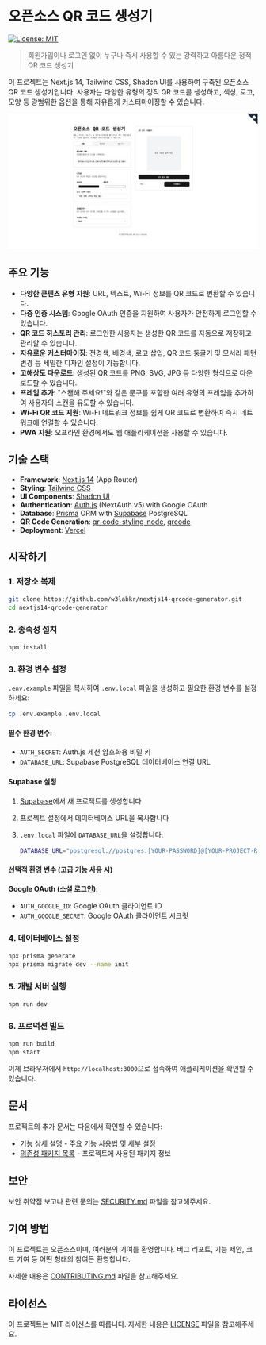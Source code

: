 # 오픈소스 QR 코드 생성기

[![License: MIT](https://img.shields.io/badge/License-MIT-yellow.svg)](https://opensource.org/licenses/MIT)

> 회원가입이나 로그인 없이 누구나 즉시 사용할 수 있는 강력하고 아름다운 정적 QR 코드 생성기

이 프로젝트는 Next.js 14, Tailwind CSS, Shadcn UI를 사용하여 구축된 오픈소스 QR 코드 생성기입니다. 사용자는 다양한 유형의 정적 QR 코드를 생성하고, 색상, 로고, 모양 등 광범위한 옵션을 통해 자유롭게 커스터마이징할 수 있습니다.

![SCREENSHOT](./SCREENSHOT.png)

## 주요 기능

- **다양한 콘텐츠 유형 지원**: URL, 텍스트, Wi-Fi 정보를 QR 코드로 변환할 수 있습니다.
- **다중 인증 시스템**: Google OAuth 인증을 지원하여 사용자가 안전하게 로그인할 수 있습니다.
- **QR 코드 히스토리 관리**: 로그인한 사용자는 생성한 QR 코드를 자동으로 저장하고 관리할 수 있습니다.
- **자유로운 커스터마이징**: 전경색, 배경색, 로고 삽입, QR 코드 둥글기 및 모서리 패턴 변경 등 세밀한 디자인 설정이 가능합니다.
- **고해상도 다운로드**: 생성된 QR 코드를 PNG, SVG, JPG 등 다양한 형식으로 다운로드할 수 있습니다.
- **프레임 추가**: "스캔해 주세요!"와 같은 문구를 포함한 여러 유형의 프레임을 추가하여 사용자의 스캔을 유도할 수 있습니다.
- **Wi-Fi QR 코드 지원**: Wi-Fi 네트워크 정보를 쉽게 QR 코드로 변환하여 즉시 네트워크에 연결할 수 있습니다.
- **PWA 지원**: 오프라인 환경에서도 웹 애플리케이션을 사용할 수 있습니다.

## 기술 스택

- **Framework**: [Next.js 14](https://nextjs.org/) (App Router)
- **Styling**: [Tailwind CSS](https://tailwindcss.com/)
- **UI Components**: [Shadcn UI](https://ui.shadcn.com/)
- **Authentication**: [Auth.js](https://authjs.dev/) (NextAuth v5) with Google OAuth
- **Database**: [Prisma](https://prisma.io/) ORM with [Supabase](https://supabase.com/) PostgreSQL
- **QR Code Generation**: [qr-code-styling-node](https://www.npmjs.com/package/qr-code-styling-node), [qrcode](https://www.npmjs.com/package/qrcode)
- **Deployment**: [Vercel](https://vercel.com/)

## 시작하기

### 1. 저장소 복제

```bash
git clone https://github.com/w3labkr/nextjs14-qrcode-generator.git
cd nextjs14-qrcode-generator
```

### 2. 종속성 설치

```bash
npm install
```

### 3. 환경 변수 설정

`.env.example` 파일을 복사하여 `.env.local` 파일을 생성하고 필요한 환경 변수를 설정하세요:

```bash
cp .env.example .env.local
```

#### 필수 환경 변수:

- `AUTH_SECRET`: Auth.js 세션 암호화용 비밀 키
- `DATABASE_URL`: Supabase PostgreSQL 데이터베이스 연결 URL

#### Supabase 설정

1. [Supabase](https://supabase.com/)에서 새 프로젝트를 생성합니다
2. 프로젝트 설정에서 데이터베이스 URL을 복사합니다
3. `.env.local` 파일에 `DATABASE_URL`을 설정합니다:

   ```bash
   DATABASE_URL="postgresql://postgres:[YOUR-PASSWORD]@[YOUR-PROJECT-REF].supabase.co:5432/postgres"
   ```

#### 선택적 환경 변수 (고급 기능 사용 시)

**Google OAuth (소셜 로그인)**:

- `AUTH_GOOGLE_ID`: Google OAuth 클라이언트 ID
- `AUTH_GOOGLE_SECRET`: Google OAuth 클라이언트 시크릿

### 4. 데이터베이스 설정

```bash
npx prisma generate
npx prisma migrate dev --name init
```

### 5. 개발 서버 실행

```bash
npm run dev
```

### 6. 프로덕션 빌드

```bash
npm run build
npm start
```

이제 브라우저에서 `http://localhost:3000`으로 접속하여 애플리케이션을 확인할 수 있습니다.

## 문서

프로젝트의 추가 문서는 다음에서 확인할 수 있습니다:

- [기능 상세 설명](./docs/FEATURES.md) - 주요 기능 사용법 및 세부 설정
- [의존성 패키지 목록](./docs/DEPENDENCIES.md) - 프로젝트에 사용된 패키지 정보

## 보안

보안 취약점 보고나 관련 문의는 [SECURITY.md](./SECURITY.md) 파일을 참고해주세요.

## 기여 방법

이 프로젝트는 오픈소스이며, 여러분의 기여를 환영합니다. 버그 리포트, 기능 제안, 코드 기여 등 어떤 형태의 참여든 환영합니다.

자세한 내용은 [CONTRIBUTING.md](./CONTRIBUTING.md) 파일을 참고해주세요.

## 라이선스

이 프로젝트는 MIT 라이선스를 따릅니다. 자세한 내용은 [LICENSE](./LICENSE) 파일을 참고해주세요.
